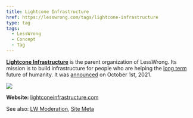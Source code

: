 ```yaml
---
title: Lightcone Infrastructure
href: https://lesswrong.com/tags/lightcone-infrastructure
type: tag
tags:
  - LessWrong
  - Concept
  - Tag
---
```


[**Lightcone Infrastructure**](https://www.lightconeinfrastructure.com/)  is the parent organization of LessWrong. Its mission is to build infrastructure for people who are helping the [long term](https://www.lesswrong.com/tag/longtermism) future of humanity. It was [announced](https://www.lesswrong.com/posts/eR7Su77N2nK3e5YRZ/) on October 1st, 2021.

![](https://39669.cdn.cke-cs.com/rQvD3VnunXZu34m86e5f/images/19f81bb3a671af655ea5d7ac08f1916c211ec158b55f78c7.png)

**Website:** [lightconeinfrastructure.com](https://www.lightconeinfrastructure.com/)

See also: [LW Moderation](lw-moderation), [Site Meta](site-meta)